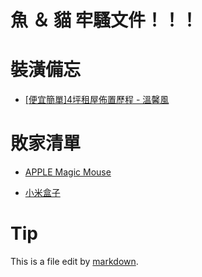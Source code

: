 魚 ＆ 貓 牢騷文件！！！
========

裝潢備忘
========

- [[便宜簡單]4坪租屋佈置歷程 - 溫馨風](http://www.mobile01.com/topicdetail.php?f=360&t=791510)

敗家清單
========

- [APPLE Magic Mouse](https://www.apple.com/tw/magicmouse/)

- [小米盒子](http://www.mi.com/hezi)

Tip
=======

This is a file edit by [markdown](http://markdown.tw/).
